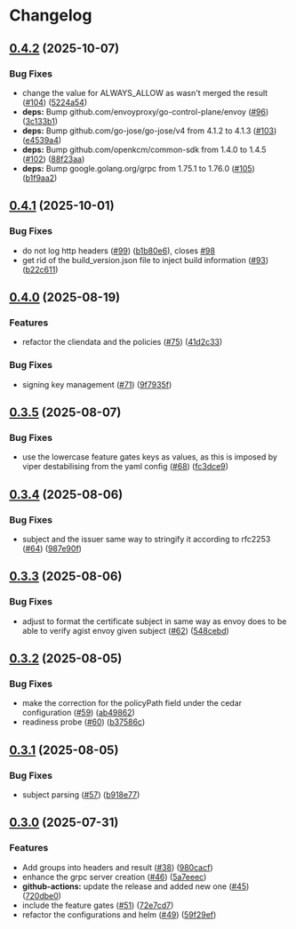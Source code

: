 # Changelog

## [0.4.2](https://github.com/openkcm/extauthz/compare/v0.4.1...v0.4.2) (2025-10-07)


### Bug Fixes

* change the value for ALWAYS_ALLOW as wasn't merged the result ([#104](https://github.com/openkcm/extauthz/issues/104)) ([5224a54](https://github.com/openkcm/extauthz/commit/5224a54635e6fe47c95856794737efaf1340474f))
* **deps:** Bump github.com/envoyproxy/go-control-plane/envoy ([#96](https://github.com/openkcm/extauthz/issues/96)) ([3c133b1](https://github.com/openkcm/extauthz/commit/3c133b14accb8b54229d4f07df4198b0d798b681))
* **deps:** Bump github.com/go-jose/go-jose/v4 from 4.1.2 to 4.1.3 ([#103](https://github.com/openkcm/extauthz/issues/103)) ([e4539a4](https://github.com/openkcm/extauthz/commit/e4539a442d71050e32222067d11137f0e0c42770))
* **deps:** Bump github.com/openkcm/common-sdk from 1.4.0 to 1.4.5 ([#102](https://github.com/openkcm/extauthz/issues/102)) ([88f23aa](https://github.com/openkcm/extauthz/commit/88f23aaad4abffa34536ab25f28717c241ef6a81))
* **deps:** Bump google.golang.org/grpc from 1.75.1 to 1.76.0 ([#105](https://github.com/openkcm/extauthz/issues/105)) ([b1f9aa2](https://github.com/openkcm/extauthz/commit/b1f9aa28d2fe586de25490a0029cec0ee1939439))

## [0.4.1](https://github.com/openkcm/extauthz/compare/v0.4.0...v0.4.1) (2025-10-01)


### Bug Fixes

* do not log http headers ([#99](https://github.com/openkcm/extauthz/issues/99)) ([b1b80e6](https://github.com/openkcm/extauthz/commit/b1b80e65f60da0d3c389714b37f858747e763cce)), closes [#98](https://github.com/openkcm/extauthz/issues/98)
* get rid of the build_version.json file to inject build information ([#93](https://github.com/openkcm/extauthz/issues/93)) ([b22c611](https://github.com/openkcm/extauthz/commit/b22c6113f113c73ea6bcf255f270d9ff8012fe6c))

## [0.4.0](https://github.com/openkcm/extauthz/compare/v0.3.5...v0.4.0) (2025-08-19)


### Features

* refactor the cliendata and the policies ([#75](https://github.com/openkcm/extauthz/issues/75)) ([41d2c33](https://github.com/openkcm/extauthz/commit/41d2c33e698ca212b307f63a23aeaeb66dcc2377))


### Bug Fixes

* signing key management ([#71](https://github.com/openkcm/extauthz/issues/71)) ([9f7935f](https://github.com/openkcm/extauthz/commit/9f7935fd4011d369b427b805f6c91af948377a11))

## [0.3.5](https://github.com/openkcm/extauthz/compare/v0.3.4...v0.3.5) (2025-08-07)


### Bug Fixes

* use the lowercase feature gates keys as values, as this is imposed by viper destabilising from the yaml config ([#68](https://github.com/openkcm/extauthz/issues/68)) ([fc3dce9](https://github.com/openkcm/extauthz/commit/fc3dce91576442fa529839131ceae1e36042fd35))

## [0.3.4](https://github.com/openkcm/extauthz/compare/v0.3.3...v0.3.4) (2025-08-06)


### Bug Fixes

* subject and the issuer same way to stringify it according to rfc2253 ([#64](https://github.com/openkcm/extauthz/issues/64)) ([987e90f](https://github.com/openkcm/extauthz/commit/987e90f5079e710a5a0b2b7a26b56cc008c25ab9))

## [0.3.3](https://github.com/openkcm/extauthz/compare/v0.3.2...v0.3.3) (2025-08-06)


### Bug Fixes

* adjust to format the certificate subject in same way as envoy does to be able to verify agist envoy given subject ([#62](https://github.com/openkcm/extauthz/issues/62)) ([548cebd](https://github.com/openkcm/extauthz/commit/548cebd08c433c550f16c468040afcd0b1e812fe))

## [0.3.2](https://github.com/openkcm/extauthz/compare/v0.3.1...v0.3.2) (2025-08-05)


### Bug Fixes

* make the correction for the policyPath field under the cedar configuration ([#59](https://github.com/openkcm/extauthz/issues/59)) ([ab49862](https://github.com/openkcm/extauthz/commit/ab498620212151f9ed372d76df6fe6bef41f4de5))
* readiness probe ([#60](https://github.com/openkcm/extauthz/issues/60)) ([b37586c](https://github.com/openkcm/extauthz/commit/b37586c80dce3a58fde7910d8d910316da06620e))

## [0.3.1](https://github.com/openkcm/extauthz/compare/v0.3.0...v0.3.1) (2025-08-05)


### Bug Fixes

* subject parsing ([#57](https://github.com/openkcm/extauthz/issues/57)) ([b918e77](https://github.com/openkcm/extauthz/commit/b918e77baa42744c7abe675cb03d0c29916abe05))

## [0.3.0](https://github.com/openkcm/extauthz/compare/v0.2.3...v0.3.0) (2025-07-31)


### Features

* Add groups into headers and result ([#38](https://github.com/openkcm/extauthz/issues/38)) ([980cacf](https://github.com/openkcm/extauthz/commit/980cacf8ec78fde3e201e3dfdd0af28f12279131))
* enhance the grpc server creation ([#46](https://github.com/openkcm/extauthz/issues/46)) ([5a7eeec](https://github.com/openkcm/extauthz/commit/5a7eeec06f2b670f053aead099f6d72ee396bf4f))
* **github-actions:** update the release and added new one ([#45](https://github.com/openkcm/extauthz/issues/45)) ([720dbe0](https://github.com/openkcm/extauthz/commit/720dbe05f970d02e8832db3bf698babdabacad16))
* include the feature gates ([#51](https://github.com/openkcm/extauthz/issues/51)) ([72e7cd7](https://github.com/openkcm/extauthz/commit/72e7cd7c67b56e11c53bf2c5ead0e3bded568507))
* refactor the configurations and helm ([#49](https://github.com/openkcm/extauthz/issues/49)) ([59f29ef](https://github.com/openkcm/extauthz/commit/59f29efb6d842d54f65d316a2b23b7842d588674))
